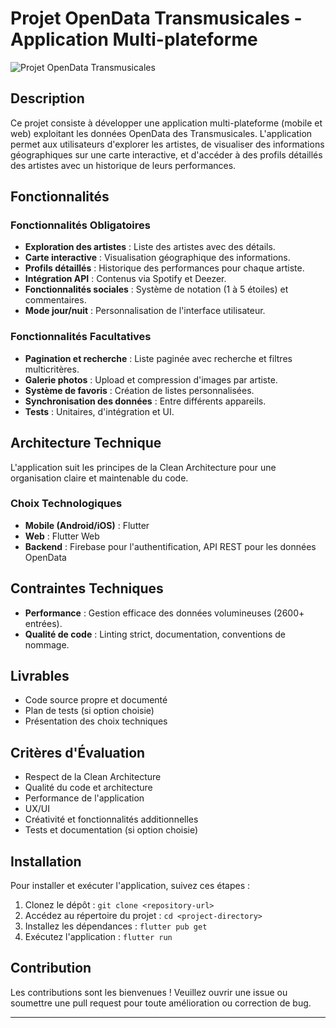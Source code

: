 # Projet OpenData Transmusicales - Application Multi-plateforme

![Projet OpenData Transmusicales](https://raw.githubusercontent.com/SachaFernandezSoltane/les_transmusicales/refs/heads/main/assets/img/screenshot/display_readme.png?token=GHSAT0AAAAAAC6OHDWAK6UULY4AASC2PAKEZ5ZADGA)

## Description

Ce projet consiste à développer une application multi-plateforme (mobile et web) exploitant les données OpenData des Transmusicales. L'application permet aux utilisateurs d'explorer les artistes, de visualiser des informations géographiques sur une carte interactive, et d'accéder à des profils détaillés des artistes avec un historique de leurs performances.

## Fonctionnalités

### Fonctionnalités Obligatoires

- **Exploration des artistes** : Liste des artistes avec des détails.
- **Carte interactive** : Visualisation géographique des informations.
- **Profils détaillés** : Historique des performances pour chaque artiste.
- **Intégration API** : Contenus via Spotify et Deezer.
- **Fonctionnalités sociales** : Système de notation (1 à 5 étoiles) et commentaires.
- **Mode jour/nuit** : Personnalisation de l'interface utilisateur.

### Fonctionnalités Facultatives

- **Pagination et recherche** : Liste paginée avec recherche et filtres multicritères.
- **Galerie photos** : Upload et compression d'images par artiste.
- **Système de favoris** : Création de listes personnalisées.
- **Synchronisation des données** : Entre différents appareils.
- **Tests** : Unitaires, d'intégration et UI.

## Architecture Technique

L'application suit les principes de la Clean Architecture pour une organisation claire et maintenable du code.

### Choix Technologiques

- **Mobile (Android/iOS)** : Flutter
- **Web** : Flutter Web
- **Backend** : Firebase pour l'authentification, API REST pour les données OpenData

## Contraintes Techniques

- **Performance** : Gestion efficace des données volumineuses (2600+ entrées).
- **Qualité de code** : Linting strict, documentation, conventions de nommage.

## Livrables

- Code source propre et documenté
- Plan de tests (si option choisie)
- Présentation des choix techniques

## Critères d'Évaluation

- Respect de la Clean Architecture
- Qualité du code et architecture
- Performance de l'application
- UX/UI
- Créativité et fonctionnalités additionnelles
- Tests et documentation (si option choisie)

## Installation

Pour installer et exécuter l'application, suivez ces étapes :

1. Clonez le dépôt : `git clone <repository-url>`
2. Accédez au répertoire du projet : `cd <project-directory>`
3. Installez les dépendances : `flutter pub get`
4. Exécutez l'application : `flutter run`

## Contribution

Les contributions sont les bienvenues ! Veuillez ouvrir une issue ou soumettre une pull request pour toute amélioration ou correction de bug.

---
